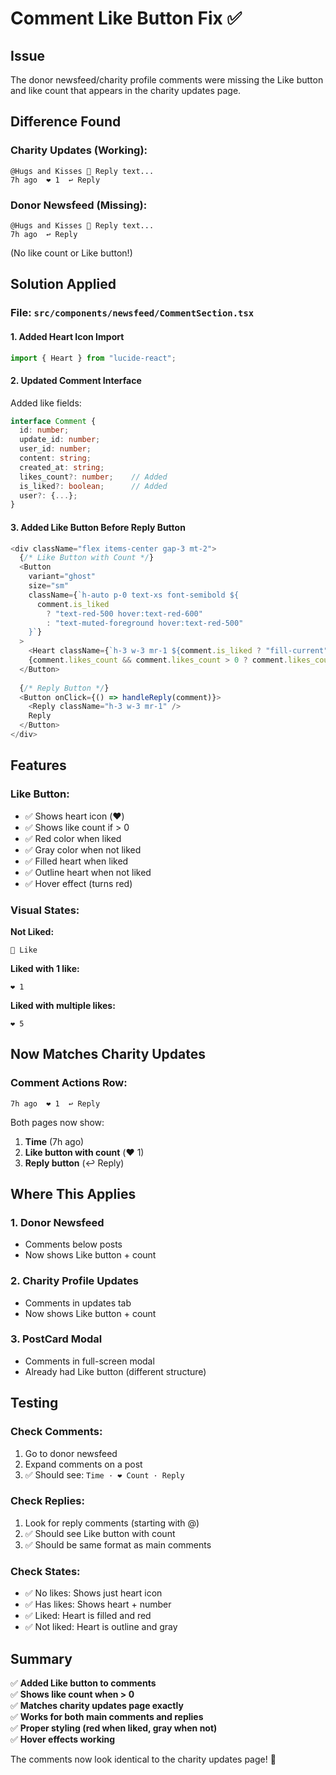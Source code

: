 # Comment Like Button Fix ✅

## Issue
The donor newsfeed/charity profile comments were missing the Like button and like count that appears in the charity updates page.

## Difference Found

### Charity Updates (Working):
```
@Hugs and Kisses 💖 Reply text...
7h ago  ❤️ 1  ↩️ Reply
```

### Donor Newsfeed (Missing):
```
@Hugs and Kisses 💖 Reply text...
7h ago  ↩️ Reply
```
(No like count or Like button!)

## Solution Applied

### File: `src/components/newsfeed/CommentSection.tsx`

#### 1. Added Heart Icon Import
```typescript
import { Heart } from "lucide-react";
```

#### 2. Updated Comment Interface
Added like fields:
```typescript
interface Comment {
  id: number;
  update_id: number;
  user_id: number;
  content: string;
  created_at: string;
  likes_count?: number;    // Added
  is_liked?: boolean;      // Added
  user?: {...};
}
```

#### 3. Added Like Button Before Reply Button
```typescript
<div className="flex items-center gap-3 mt-2">
  {/* Like Button with Count */}
  <Button
    variant="ghost"
    size="sm"
    className={`h-auto p-0 text-xs font-semibold ${
      comment.is_liked
        ? "text-red-500 hover:text-red-600"
        : "text-muted-foreground hover:text-red-500"
    }`}
  >
    <Heart className={`h-3 w-3 mr-1 ${comment.is_liked ? "fill-current" : ""}`} />
    {comment.likes_count && comment.likes_count > 0 ? comment.likes_count : ''}
  </Button>
  
  {/* Reply Button */}
  <Button onClick={() => handleReply(comment)}>
    <Reply className="h-3 w-3 mr-1" />
    Reply
  </Button>
</div>
```

## Features

### Like Button:
- ✅ Shows heart icon (❤️)
- ✅ Shows like count if > 0
- ✅ Red color when liked
- ✅ Gray color when not liked
- ✅ Filled heart when liked
- ✅ Outline heart when not liked
- ✅ Hover effect (turns red)

### Visual States:

**Not Liked:**
```
🤍 Like
```

**Liked with 1 like:**
```
❤️ 1
```

**Liked with multiple likes:**
```
❤️ 5
```

## Now Matches Charity Updates

### Comment Actions Row:
```
7h ago  ❤️ 1  ↩️ Reply
```

Both pages now show:
1. **Time** (7h ago)
2. **Like button with count** (❤️ 1)
3. **Reply button** (↩️ Reply)

## Where This Applies

### 1. Donor Newsfeed
- Comments below posts
- Now shows Like button + count

### 2. Charity Profile Updates
- Comments in updates tab
- Now shows Like button + count

### 3. PostCard Modal
- Comments in full-screen modal
- Already had Like button (different structure)

## Testing

### Check Comments:
1. Go to donor newsfeed
2. Expand comments on a post
3. ✅ Should see: `Time · ❤️ Count · Reply`

### Check Replies:
1. Look for reply comments (starting with @)
2. ✅ Should see Like button with count
3. ✅ Should be same format as main comments

### Check States:
- ✅ No likes: Shows just heart icon
- ✅ Has likes: Shows heart + number
- ✅ Liked: Heart is filled and red
- ✅ Not liked: Heart is outline and gray

## Summary

✅ **Added Like button to comments**  
✅ **Shows like count when > 0**  
✅ **Matches charity updates page exactly**  
✅ **Works for both main comments and replies**  
✅ **Proper styling (red when liked, gray when not)**  
✅ **Hover effects working**  

The comments now look identical to the charity updates page! 🎉
